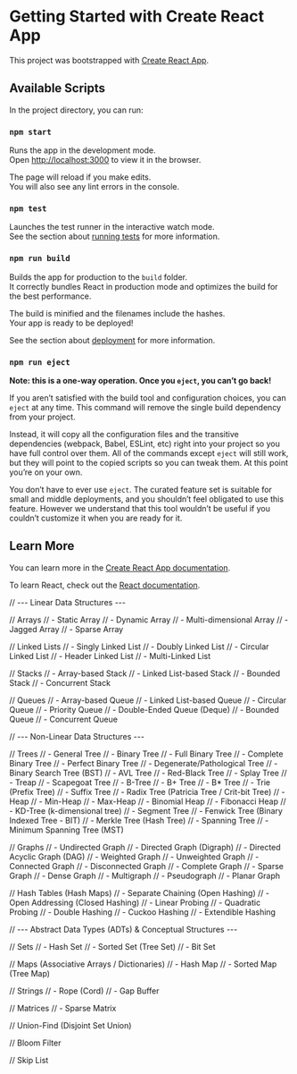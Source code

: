 # Getting Started with Create React App

This project was bootstrapped with [Create React App](https://github.com/facebook/create-react-app).

## Available Scripts

In the project directory, you can run:

### `npm start`

Runs the app in the development mode.\
Open [http://localhost:3000](http://localhost:3000) to view it in the browser.

The page will reload if you make edits.\
You will also see any lint errors in the console.

### `npm test`

Launches the test runner in the interactive watch mode.\
See the section about [running tests](https://facebook.github.io/create-react-app/docs/running-tests) for more information.

### `npm run build`

Builds the app for production to the `build` folder.\
It correctly bundles React in production mode and optimizes the build for the best performance.

The build is minified and the filenames include the hashes.\
Your app is ready to be deployed!

See the section about [deployment](https://facebook.github.io/create-react-app/docs/deployment) for more information.

### `npm run eject`

**Note: this is a one-way operation. Once you `eject`, you can’t go back!**

If you aren’t satisfied with the build tool and configuration choices, you can `eject` at any time. This command will remove the single build dependency from your project.

Instead, it will copy all the configuration files and the transitive dependencies (webpack, Babel, ESLint, etc) right into your project so you have full control over them. All of the commands except `eject` will still work, but they will point to the copied scripts so you can tweak them. At this point you’re on your own.

You don’t have to ever use `eject`. The curated feature set is suitable for small and middle deployments, and you shouldn’t feel obligated to use this feature. However we understand that this tool wouldn’t be useful if you couldn’t customize it when you are ready for it.

## Learn More

You can learn more in the [Create React App documentation](https://facebook.github.io/create-react-app/docs/getting-started).

To learn React, check out the [React documentation](https://reactjs.org/).

// --- Linear Data Structures ---

// Arrays
// - Static Array
// - Dynamic Array
// - Multi-dimensional Array
// - Jagged Array
// - Sparse Array

// Linked Lists
// - Singly Linked List
// - Doubly Linked List
// - Circular Linked List
// - Header Linked List
// - Multi-Linked List

// Stacks
// - Array-based Stack
// - Linked List-based Stack
// - Bounded Stack
// - Concurrent Stack

// Queues
// - Array-based Queue
// - Linked List-based Queue
// - Circular Queue
// - Priority Queue
// - Double-Ended Queue (Deque)
// - Bounded Queue
// - Concurrent Queue

// --- Non-Linear Data Structures ---

// Trees
// - General Tree
// - Binary Tree
// - Full Binary Tree
// - Complete Binary Tree
// - Perfect Binary Tree
// - Degenerate/Pathological Tree
// - Binary Search Tree (BST)
// - AVL Tree
// - Red-Black Tree
// - Splay Tree
// - Treap
// - Scapegoat Tree
// - B-Tree
// - B+ Tree
// - B\* Tree
// - Trie (Prefix Tree)
// - Suffix Tree
// - Radix Tree (Patricia Tree / Crit-bit Tree)
// - Heap
// - Min-Heap
// - Max-Heap
// - Binomial Heap
// - Fibonacci Heap
// - KD-Tree (k-dimensional tree)
// - Segment Tree
// - Fenwick Tree (Binary Indexed Tree - BIT)
// - Merkle Tree (Hash Tree)
// - Spanning Tree
// - Minimum Spanning Tree (MST)

// Graphs
// - Undirected Graph
// - Directed Graph (Digraph)
// - Directed Acyclic Graph (DAG)
// - Weighted Graph
// - Unweighted Graph
// - Connected Graph
// - Disconnected Graph
// - Complete Graph
// - Sparse Graph
// - Dense Graph
// - Multigraph
// - Pseudograph
// - Planar Graph

// Hash Tables (Hash Maps)
// - Separate Chaining (Open Hashing)
// - Open Addressing (Closed Hashing)
// - Linear Probing
// - Quadratic Probing
// - Double Hashing
// - Cuckoo Hashing
// - Extendible Hashing

// --- Abstract Data Types (ADTs) & Conceptual Structures ---

// Sets
// - Hash Set
// - Sorted Set (Tree Set)
// - Bit Set

// Maps (Associative Arrays / Dictionaries)
// - Hash Map
// - Sorted Map (Tree Map)

// Strings
// - Rope (Cord)
// - Gap Buffer

// Matrices
// - Sparse Matrix

// Union-Find (Disjoint Set Union)

// Bloom Filter

// Skip List
